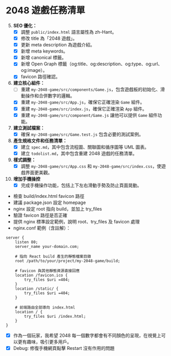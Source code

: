 # 2048 遊戲任務清單
5.  **SEO 優化：**
    *   [x] 調整 `public/index.html` 語言屬性為 zh-Hant。
    *   [x] 修改 title 為「2048 遊戲」。
    *   [x] 更新 meta description 為遊戲介紹。
    *   [x] 新增 meta keywords。
    *   [x] 新增 canonical 標籤。
    *   [x] 新增 Open Graph 標籤（og:title、og:description、og:type、og:url、og:image）。
    *   [x] favicon 路徑確認。

1.  **建立核心組件：**
    *   [ ] 重建 `my-2048-game/src/components/Game.js`，包含遊戲板的初始化、滑動操作和合併數字的邏輯。
    *   [x] 重建 `my-2048-game/src/App.js`，確保它正確渲染 `Game` 組件。
    *   [x] 重建 `my-2048-game/src/index.js`，確保它正確渲染 `App` 組件。
    *   [x] 重建 `my-2048-game/src/component/Game.js` 讓他可以提供 `Game` 組件功能。
2.  **建立測試檔案：**
    *   [x] 確保 `my-2048-game/src/Game.test.js` 包含必要的測試案例。
3.  **產生規格文件和任務清單：**
    *   [x] 建立 `spec.md`，其中包含流程圖、關聯圖和循序圖等 UML 圖表。
    *   [x] 建立 `todolist.md`，其中包含重建 2048 遊戲的任務清單。
4.  **樣式調整：**
    *   [x] 調整 `my-2048-game/src/App.css` 和 `my-2048-game/src/index.css`，使遊戲界面更美觀。
5. **增加手機操控**
    *   [x] 完成手機操作功能，包括上下左右滑動手勢及防止頁面晃動。

- 檢查 build/index.html favicon 路徑
- 建議 package.json 設定 homepage
- nginx 設定 root 指向 build，並加上 try_files
- 驗證 favicon 路徑是否正確
- 提供 nginx 標準設定範例，說明 root、try_files 及 favicon 處理
- nginx.conf 範例（含註解）：

```
server {
    listen 80;
    server_name your-domain.com;

    # 指向 React build 產生的靜態檔案目錄
    root /path/to/your/project/my-2048-game/build;

    # favicon 與其他靜態資源直接回應
    location /favicon.ico {
        try_files $uri =404;
    }
    location /static/ {
        try_files $uri =404;
    }

    # 前端路由全部導向 index.html
    location / {
        try_files $uri /index.html;
    }
}
```
- [x] 作為一個玩家，我希望 2048 每一個數字都會有不同顏色的呈現，在視覺上可以更有趣味，吸引更多用戶。
- [x] Debug: 修復手機網頁點擊 Restart 沒有作用的問題
